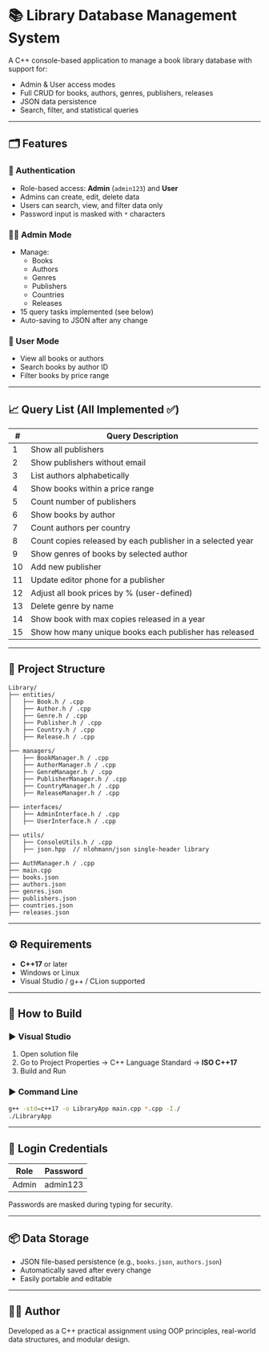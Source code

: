 # 📚 Library Database Management System

A C++ console-based application to manage a book library database with support for:

- Admin & User access modes
- Full CRUD for books, authors, genres, publishers, releases
- JSON data persistence
- Search, filter, and statistical queries

---

## 🗂️ Features

### 🔐 Authentication
- Role-based access: **Admin** (`admin123`) and **User**
- Admins can create, edit, delete data
- Users can search, view, and filter data only
- Password input is masked with `*` characters

### 👨‍💼 Admin Mode
- Manage:
  - Books
  - Authors
  - Genres
  - Publishers
  - Countries
  - Releases
- 15 query tasks implemented (see below)
- Auto-saving to JSON after any change

### 👤 User Mode
- View all books or authors
- Search books by author ID
- Filter books by price range

---

## 📈 Query List (All Implemented ✅)

| #  | Query Description |
|----|-------------------|
| 1  | Show all publishers |
| 2  | Show publishers without email |
| 3  | List authors alphabetically |
| 4  | Show books within a price range |
| 5  | Count number of publishers |
| 6  | Show books by author |
| 7  | Count authors per country |
| 8  | Count copies released by each publisher in a selected year |
| 9  | Show genres of books by selected author |
| 10 | Add new publisher |
| 11 | Update editor phone for a publisher |
| 12 | Adjust all book prices by % (user-defined) |
| 13 | Delete genre by name |
| 14 | Show book with max copies released in a year |
| 15 | Show how many unique books each publisher has released |

---

## 🧱 Project Structure

```
Library/
├── entities/
│   ├── Book.h / .cpp
│   ├── Author.h / .cpp
│   ├── Genre.h / .cpp
│   ├── Publisher.h / .cpp
│   ├── Country.h / .cpp
│   ├── Release.h / .cpp
│
├── managers/
│   ├── BookManager.h / .cpp
│   ├── AuthorManager.h / .cpp
│   ├── GenreManager.h / .cpp
│   ├── PublisherManager.h / .cpp
│   ├── CountryManager.h / .cpp
│   ├── ReleaseManager.h / .cpp
│
├── interfaces/
│   ├── AdminInterface.h / .cpp
│   ├── UserInterface.h / .cpp
│
├── utils/
│   ├── ConsoleUtils.h / .cpp
│   ├── json.hpp  // nlohmann/json single-header library
│
├── AuthManager.h / .cpp
├── main.cpp
├── books.json
├── authors.json
├── genres.json
├── publishers.json
├── countries.json
├── releases.json
```

---

## ⚙️ Requirements

- **C++17** or later
- Windows or Linux
- Visual Studio / g++ / CLion supported

---

## 🚀 How to Build

### ▶ Visual Studio
1. Open solution file
2. Go to Project Properties → C++ Language Standard → **ISO C++17**
3. Build and Run

### ▶ Command Line
```sh
g++ -std=c++17 -o LibraryApp main.cpp *.cpp -I./
./LibraryApp
```

---

## 🔑 Login Credentials

| Role  | Password  |
|-------|-----------|
| Admin | admin123  |

Passwords are masked during typing for security.

---

## 📦 Data Storage

- JSON file-based persistence (e.g., `books.json`, `authors.json`)
- Automatically saved after every change
- Easily portable and editable

---

## 👨‍💻 Author

Developed as a C++ practical assignment using OOP principles, real-world data structures, and modular design.